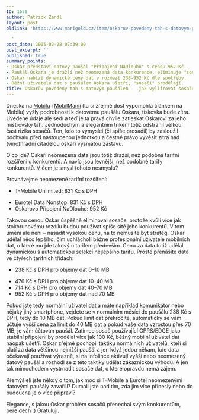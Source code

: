 ```yaml
---
ID: 1556
author: Patrick Zandl
layout: post
oldlink: 'https://www.marigold.cz/item/oskaruv-povedeny-tah-s-datovym-pausalem-jak-vylifrovat-sosace

  '
post_date: 2005-02-28 07:39:00
post_excerpt: ''
published: true
summary_points:
- Oskar představí datový paušál "Připojení NaDlouho" s cenou 952 Kč.
- Paušál Oskara je dražší než neomezená data konkurence, eliminuje "sosače".
- Oskar nabízí dynamické ceny dat v rozmezí 238-952 Kč dle spotřeby.
- Běžní uživatelé dat s paušálem Oskara ušetří, "sosači" prodělají.
title: Oskarův povedený tah s datovým paušálem -  jak vylifrovat sosače
---
```


<p>Dneska na <a href="http://mobil.idnes.cz/mob_operatori.asp?r=mob_operatori&amp;c=A050227_233113_mob_operatori_dno">Mobilu</a> i <a href="http://www.mobilmania.cz/Bleskovky/AR.asp?ARI=109448">MobilManii</a> (ta si zřejmě dost vypomohla článkem na Mobilu) vyšly podrobnosti k datovému paušálu Oskara, tiskovka bude zítra. Uvedené údaje ale sedí a teď je ta pravá chvíle zatleskat Oskarovi za jeho mistrovský tah. Jednoduchým a elegantním trikem totiž odstranil velkou část rizika sosačů. Ten, kdo to vymyslel (či spíše prosadil) by zasloužil pochvalu před nastoupenou jednotkou a čestné právo vyvěsit zítra nad (vino)hradní citadelou oskaří vysmátou zástavu. </p>

<p>O co jde? Oskaří neomezená data jsou totiž dražší, než podobná tarifní rozšíření u konkurentů. A navíc jsou levnější, než podobné tarify konkurentů. V čem je smysl tohoto nesmyslu?</p>

<p>Provnávejme neomezené tarifní rozšíření:</p>

<ul>
<li>T-Mobile Unlimited: 831 Kč s DPH</p>

<li>Eurotel Data Nonstop: 831 Kč s DPH
<li>Oskarovo Připojení NaDlouho: 952 Kč</ul>
<p>Takovou cenou Oskar úspěšně eliminoval sosače, protože kvůli více jak stokorunovému rozdílu budou používat spíše sítě jeho konkurentů. V tom umění ale není – nasadit vysokou cenu, na to nemusíte být stratég. Oskar udělal něco lepšího, čím uchlácholí běžné profesionální uživatele mobilních dat, o které mu jde takovým tarifem především. Cenu za data totiž udělal dynamickou s automatickou selekcí nejlepšího tarifu. Prostě přenášíte data ve čtyřech tarifních třídách:</p>

<ul>
<li>	238 Kč s DPH pro objemy dat 0–10 MB </p>

<li>	476 Kč s DPH pro objemy dat 10–40 MB 
<li>	714 Kč s DPH pro objemy dat 40–70 MB 
<li>	952 Kč s DPH pro objemy dat nad 70 MB</ul>
<p>Pokud jste tedy normální uživatel dat a máte například komunikátor nebo nějaký jiný smartphone, vejdete se v normálním měsíci do paušálu 238 Kč s DPH, tedy do 10 MB dat. Pokud limit dat překročíte, automaticky se vám účtuje vyšší cena za limit do 40 MB dat a pokud vaše data vzrostou přes 70 MB, je vám účtován paušál. 
Zatímco sosač používající GPRS/EDGE jako stabilní připojení by prodělal více jak 100 Kč, běžný mobilní uživatel dat naopak ušetří. Oskar zřejmě pochopil taktiku normálních uživatelů, kteří si platí za data většinou nejnižší paušál a jen když jedou někam, kde data očekávají používat výrazně, si na infolince aktivují vyšší nebo neomezený datový paušál a rozhodl se z této taktiky udělat zákaznickou výhodu. A jen tak mimochodem vystrnadit sosače dat, o které opravdu nemá zájem. </p>

<p>Přemýšleli jste někdy o tom, jak moc si T-Mobile a Eurotel neomezenými datovými paušály zavařili? Dumali jste nad tím, zda jim více přinesly nebo do budoucna je o více připraví? </p>

<p>Elegance, s jakou Oskar problém sosačů přenechal svým konkurentům, bere dech :) Gratuluji.
</p>
